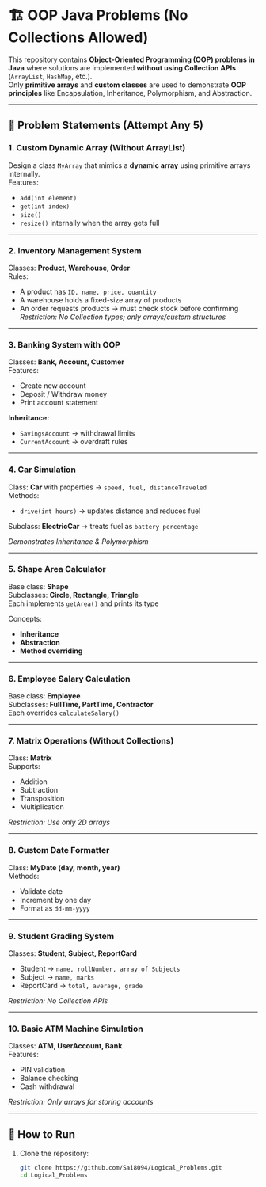 # 🏗️ OOP Java Problems (No Collections Allowed)

This repository contains **Object-Oriented Programming (OOP) problems in Java** where solutions are implemented **without using Collection APIs** (`ArrayList`, `HashMap`, etc.).  
Only **primitive arrays** and **custom classes** are used to demonstrate **OOP principles** like Encapsulation, Inheritance, Polymorphism, and Abstraction.

---

## 📌 Problem Statements (Attempt Any 5)

### 1. Custom Dynamic Array (Without ArrayList)
Design a class `MyArray` that mimics a **dynamic array** using primitive arrays internally.  
Features:  
- `add(int element)`  
- `get(int index)`  
- `size()`  
- `resize()` internally when the array gets full  

---

### 2. Inventory Management System
Classes: **Product, Warehouse, Order**  
Rules:  
- A product has `ID, name, price, quantity`  
- A warehouse holds a fixed-size array of products  
- An order requests products → must check stock before confirming  
*Restriction: No Collection types; only arrays/custom structures*

---

### 3. Banking System with OOP
Classes: **Bank, Account, Customer**  
Features:  
- Create new account  
- Deposit / Withdraw money  
- Print account statement  

**Inheritance:**  
- `SavingsAccount` → withdrawal limits  
- `CurrentAccount` → overdraft rules  

---

### 4. Car Simulation
Class: **Car** with properties → `speed, fuel, distanceTraveled`  
Methods:  
- `drive(int hours)` → updates distance and reduces fuel  

Subclass: **ElectricCar** → treats fuel as `battery percentage`  

*Demonstrates Inheritance & Polymorphism*

---

### 5. Shape Area Calculator
Base class: **Shape**  
Subclasses: **Circle, Rectangle, Triangle**  
Each implements `getArea()` and prints its type  

Concepts:  
- **Inheritance**  
- **Abstraction**  
- **Method overriding**

---

### 6. Employee Salary Calculation
Base class: **Employee**  
Subclasses: **FullTime, PartTime, Contractor**  
Each overrides `calculateSalary()`  

---

### 7. Matrix Operations (Without Collections)
Class: **Matrix**  
Supports:  
- Addition  
- Subtraction  
- Transposition  
- Multiplication  

*Restriction: Use only 2D arrays*

---

### 8. Custom Date Formatter
Class: **MyDate (day, month, year)**  
Methods:  
- Validate date  
- Increment by one day  
- Format as `dd-mm-yyyy`  

---

### 9. Student Grading System
Classes: **Student, Subject, ReportCard**  
- Student → `name, rollNumber, array of Subjects`  
- Subject → `name, marks`  
- ReportCard → `total, average, grade`  

*Restriction: No Collection APIs*

---

### 10. Basic ATM Machine Simulation
Classes: **ATM, UserAccount, Bank**  
Features:  
- PIN validation  
- Balance checking  
- Cash withdrawal  

*Restriction: Only arrays for storing accounts*

---

## 🚀 How to Run
1. Clone the repository:
   ```bash
   git clone https://github.com/Sai8094/Logical_Problems.git
   cd Logical_Problems
